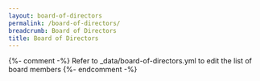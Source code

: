 ```yaml
---
layout: board-of-directors
permalink: /board-of-directors/
breadcrumb: Board of Directors
title: Board of Directors
---
```

{%- comment -%} Refer to _data/board-of-directors.yml to edit the list of board members {%- endcomment -%}